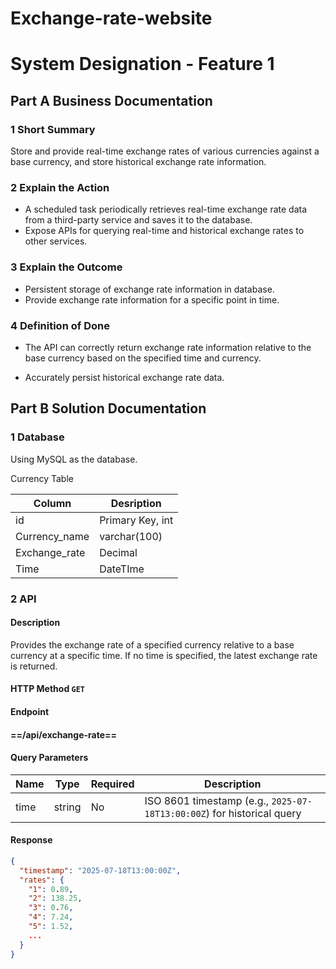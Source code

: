 # Exchange-rate-website
# System Designation - Feature 1

## Part A Business Documentation

### 1 Short Summary

Store and provide real-time exchange rates of various currencies against a base currency, and store historical exchange rate information.

### 2 Explain the Action

- A scheduled task periodically retrieves real-time exchange rate data from a third-party service and saves it to the database.
- Expose APIs for querying real-time and historical exchange rates to other services.

### 3 Explain the Outcome

- Persistent storage of exchange rate information in database.
- Provide exchange rate information for a specific point in time.

### 4 Definition of Done

- The API can correctly return exchange rate information relative to the base currency based on the specified time and currency.

- Accurately persist historical exchange rate data.

## Part B Solution Documentation

### 1 Database

Using MySQL as the database.

Currency Table

| Column        | Desription       |
| ------------- | ---------------- |
| id            | Primary Key, int |
| Currency_name | varchar(100)     |
| Exchange_rate | Decimal          |
| Time          | DateTIme         |

### 2 API

#### Description  

Provides the exchange rate of a specified currency relative to a base currency at a specific time. If no time is specified, the latest exchange rate is returned.

####  HTTP Method  `GET`

#### Endpoint  

#### ==/api/exchange-rate==

#### Query Parameters

| Name | Type   | Required | Description                                                  |
| ---- | ------ | -------- | ------------------------------------------------------------ |
| time | string | No       | ISO 8601 timestamp (e.g., `2025-07-18T13:00:00Z`) for historical query |

#### Response

```json
{
  "timestamp": "2025-07-18T13:00:00Z",
  "rates": {
    "1": 0.89,
    "2": 138.25,
    "3": 0.76,
    "4": 7.24,
    "5": 1.52,
    ...
  }
}
```

